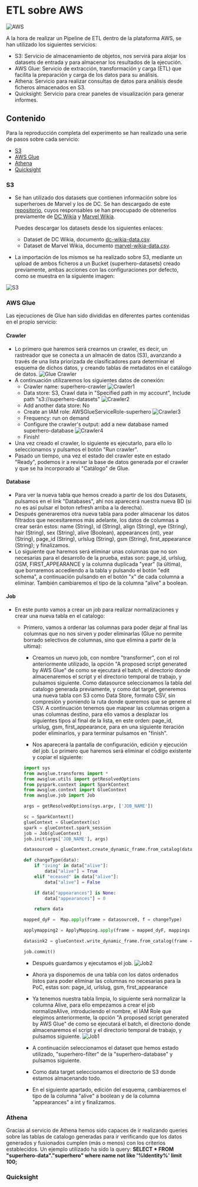 # ETL sobre AWS

![AWS](assets/images/aws.png "Amazon Web Services")

A la hora de realizar un Pipeline de ETL dentro de la plataforma AWS, se han utilizado los siguientes servicios:

- S3: Servicio de almacenamiento de objetos, nos servirá para alojar los datasets de entrada y para almacenar los resultados de la ejecución.
- AWS Glue: Servicio de extracción, transformación y carga (ETL) que facilita la preparación y carga de los datos para su análisis.
- Athena: Servicio para realizar consultas de datos para análisis desde ficheros almacenados en S3.
- Quicksight: Servicio para crear paneles de visualización para generar informes.

## Contenido

Para la reproducción completa del experimento se han realizado una serie de pasos sobre cada servicio:

- [S3](S3)
- [AWS Glue](AWS-Glue)
- [Athena](Athena)
- [Quicksight](Quicksight)

### S3

  - Se han utilizado dos datasets que contienen información sobre los superheroes de Marvel y los de DC. Se han descargado de este [repositorio](https://github.com/fivethirtyeight/data/tree/master/comic-characters), cuyos responsables se han preocupado de obtenerlos previamente de [DC Wikia](http://dc.wikia.com/wiki/Main_Page) y [Marvel Wikia](http://marvel.wikia.com/wiki/Main_Page).

    Puedes descargar los datasets desde los siguientes enlaces:

    - Dataset de DC Wikia, documento [dc-wikia-data.csv](data/dc-wikia-data.csv).
    - Dataset de Marvel Wikia, documento [marvel-wikia-data.csv](data/marvel-wikia-data.csv).

  - La importación de los mismos se ha realizado sobre S3, mediante un upload de ambos ficheros a un Bucket (superhero-datasets) creado previamente, ambas acciones con las configuraciones por defecto, como se muestra en la siguiente imagen:

  ![S3](assets/images/s3.png "S3")

### AWS Glue

Las ejecuciones de Glue han sido divididas en diferentes partes contenidas en el propio servicio:

#### Crawler

  - Lo primero que haremos será crearnos un crawler, es decir, un rastreador que se conecta a un almacén de datos (S3), avanzando a través de una lista priorizada de clasificadores para determinar el esquema de dichos datos, y creando tablas de metadatos en el catálogo de datos.
  ![Glue Crawler](assets/images/glue1.png "Glue crawler")
  - A continuación utilizaremos los siguientes datos de conexión:
    - Crawler name: superhero-crawler
    ![Crawler1](assets/images/crawler1.png "Crawler1")
    - Data store: S3, Crawl data in "Specified path in my account", Include path "s3://superhero-datasets"
    ![Crawler2](assets/images/crawler2.png "Crawler2")
    - Add another data store: No
    - Create an IAM role: AWSGlueServiceRole-superhero
    ![Crawler3](assets/images/crawler3.png "Crawler3")
    - Frequency: run on demand
    - Configure the crawler's output: add a new database named superhero-database
    ![Crawler4](assets/images/crawler4.png "Crawler4")
    - Finish!
  - Una vez creado el crawler, lo siguiente es ejecutarlo, para ello lo seleccionamos y pulsamos el botón "Run crawler".
  - Pasado un tiempo, una vez el estado del crawler este en estado "Ready", podemos ir a revisar la base de datos generada por el crawler y que se ha incorporado al "Catálogo" de Glue.

#### Database

  - Para ver la nueva tabla que hemos creado a partir de los dos Datasets, pulsamos en el link "Databases", ahí nos aparecerá nuestra nueva BD (si no es así pulsar el boton refresh arriba a la derecha).
  - Después generaremos otra nueva tabla para poder almacenar los datos filtrados que necesitaremos más adelante, los datos de columnas a crear serán estos:
  name (String), id (String), align (String), eye (String), hair (String), sex (String), alive (Boolean), appearances (int), year (String), page_id (String), urlslug (String), gsm (String), first_appearance (String); y finalizamos.
  - Lo siguiente que haremos será eliminar unas columnas que no son necesarias para el desarrollo de la prueba, estas son: page_id, urlslug, GSM, FIRST_APPEARANCE y la columna duplicada "year" (la última), que borraremos accediendo a la tabla y pulsando el botón "edit schema", a continuación pulsando en el botón "x" de cada columna a eliminar. También cambiaremos el tipo de la columna "alive" a boolean.

#### Job

  - En este punto vamos a crear un job para realizar normalizaciones y crear una nueva tabla en el catalogo:
      - Primero, vamos a ordenar las columnas para poder dejar al final las columnas que no nos sirven y poder eliminarlas (Glue no permite borrado selectivos de columnas, sino que elimina a partir de la ultima):

        - Creamos un nuevo job, con nombre "transformer", con el rol anteriormente utilizado, la opción "A proposed script generated by AWS Glue" de como se ejecutará el batch, el directorio donde almacenaremos el script y el directorio temporal de trabajo, y pulsamos siguiente. Como datasource seleccionamos la tabla del catalogo generada previamente, y como dat target, generemos una nueva tabla con S3 como Data Store, formato CSV, sin compresión y poniendo la ruta donde queremos que se genere el CSV. A continuación tenemos que mapear las columnas origen a unas columnas destino, para ello vamos a desplazar los siguientes tipos al final de la lista, en este orden: page_id, urlslug, gsm, first_appearance, para en una siguiente iteración poder eliminarlos, y para terminar pulsamos en "finish".

        - Nos aparecerá la pantalla de configuración, edición y ejecución del job. Lo primero que haremos será eliminar el código existente y copiar el siguiente:

        ```python
        import sys
        from awsglue.transforms import *
        from awsglue.utils import getResolvedOptions
        from pyspark.context import SparkContext
        from awsglue.context import GlueContext
        from awsglue.job import Job

        args = getResolvedOptions(sys.argv, ['JOB_NAME'])

        sc = SparkContext()
        glueContext = GlueContext(sc)
        spark = glueContext.spark_session
        job = Job(glueContext)
        job.init(args['JOB_NAME'], args)

        datasource0 = glueContext.create_dynamic_frame.from_catalog(database = "superhero-database", table_name = "superhero_datasets")

        def changeType(data):
            if "iving" in data["alive"]:
                data["alive"] = True
            elif "eceased" in data["alive"]:
                data["alive"] = False

            if data["appearances"] is None:
                data["appearances"] = 0

            return data

        mapped_dyF =  Map.apply(frame = datasource0, f = changeType)

        applymapping2 = ApplyMapping.apply(frame = mapped_dyF, mappings = [("name", "string", "name", "string"), ("id", "string", "id", "string"), ("align", "string", "align", "string"), ("eye", "string", "eye", "string"), ("hair", "string", "hair", "string"), ("sex", "string", "sex", "string"), ("alive", "string", "alive", "string"), ("appearances", "string", "appearances", "string"), ("year", "string", "year", "string"), ("page_id", "long", "page_id", "long"), ("urlslug", "string", "urlslug", "string"), ("gsm", "string", "gsm", "string"), ("first_appearance", "string", "first_appearance", "string")], transformation_ctx = "applymapping1")

        datasink2 = glueContext.write_dynamic_frame.from_catalog(frame = applymapping2, database = "superhero-data", table_name = "superhero", transformation_ctx = "datasink2")

        job.commit()
        ```
        - Después guardamos y ejecutamos el job.
        ![Job2](assets/images/job2.png "Job2")
        - Ahora ya disponemos de una tabla con los datos ordenados listos para poder eliminar las columnas no necesarias para la PoC, estas son: page_id, urlslug, gsm, first_appearance

        - Ya tenemos nuestra tabla limpia, lo siguiente será normalizar la columna Alive, para ello empezamos a crear el job normalizeAlive, introduciendo el nombre, el IAM Role que elegimos anteriormente, la opción "A proposed script generated by AWS Glue" de como se ejecutará el batch, el directorio donde almacenaremos el script y el directorio temporal de trabajo, y pulsamos siguiente.
        ![Job1](assets/images/job1.png "Job1")
        - A continuación seleccionamos el dataset que hemos estado utilizado, "superhero-filter" de la "superhero-database" y pulsamos siguiente.
        - Como data target seleccionamos el directorio de S3 donde estamos almacenando todo.
        - En el siguiente apartado, edición del esquema, cambiaremos el tipo de la columna "alive" a boolean y de la columna "appearances" a int y finalizamos.

### Athena

Gracias al servicio de Athena hemos sido capaces de ir realizando queries sobre las tablas de catalogo generadas para ir verificando que los datos generados y fusionados cumplen (más o menos) con los criterios establecidos.
Un ejemplo utilizado ha sido la query: **SELECT * FROM "superhero-data"."superhero" where name not like '%Identity%' limit 100;**


### Quicksight
